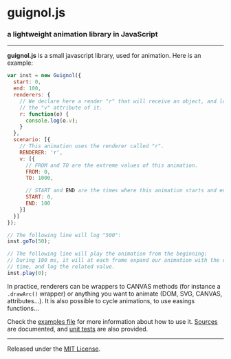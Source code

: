 # guignol.js
### a lightweight animation library in JavaScript

-----

**guignol.js** is a small javascript library, used for animation.
Here is an example:

````javascript
var inst = new Guignol({
  start: 0,
  end: 100,
  renderers: {
    // We declare here a render "r" that will receive an object, and log
    // the "v" attribute of it.
    r: function(o) {
      console.log(o.v);
    }
  },
  scenario: [{
    // This animation uses the renderer called "r".
    RENDERER: 'r',
    v: [{
      // FROM and TO are the extreme values of this animation.
      FROM: 0,
      TO: 1000,

      // START and END are the times where this animation starts and ends.
      START: 0,
      END: 100
    }]
  }]
});

// The following line will log "500":
inst.goTo(50);

// The following line will play the animation from the beginning:
// During 100 ms, it will at each frame expand our animation with the current
// time, and log the related value.
inst.play(0);
````

In practice, renderers can be wrappers to CANVAS methods (for instance a `.drawArc()` wrapper) or anything you want to animate (DOM, SVG, CANVAS, attributes...). It is also possible to cycle animations, to use easings functions...

Check the [examples file](https://raw.github.com/jacomyal/guignol.js/master/samples/examples.html) for more information about how to use it.
[Sources](https://raw.github.com/jacomyal/guignol.js/master/guignol.js) are documented, and [unit tests](https://raw.github.com/jacomyal/guignol.js/master/test/unit.guignol.js) are also provided.

-----

Released under the [MIT License](https://raw.github.com/jacomyal/guignol.js/master/LICENSE.txt).